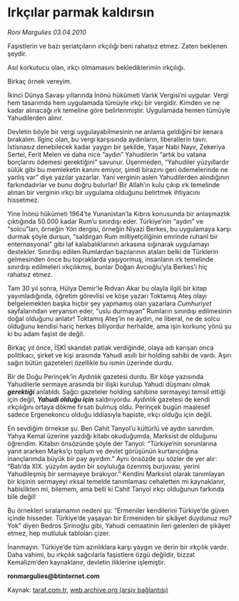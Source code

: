 # Irkçılar parmak kaldırsın

*Roni Margulies 03.04.2010*

<div class="yazi"><p>Faşistlerin ve bazı şeriatçıların ırkçılığı beni rahatsız etmez. Zaten beklenen şeydir.</p>
<p>Asıl korkutucu olan, ırkçı olmamasını beklediklerimin ırkçılığı.</p>
<p>Birkaç örnek vereyim.</p>
<p>İkinci Dünya Savaşı yıllarında İnönü hükümeti Varlık Vergisi’ni uygular. Vergi hem tasarımda hem uygulamada tümüyle ırkçı bir vergidir. Kimden ve ne kadar alınacağı ırk temeline göre belirlenmiştir. Uygulamada hemen tümüyle Yahudilerden alınır.</p>
<p>Devletin böyle bir vergi uygulayabilmesinin ne anlama geldiğini bir kenara bırakalım. İlginç olan, bu vergi karşısında aydınların, liberallerin tavrı. İstisnasız denebilecek kadar yaygın bir şekilde, Yaşar Nabi Nayır, Zekeriya Sertel, Ferit Melen ve daha nice “aydın” Yahudilerin “artık bu vatana borçlarını ödemesi gerektiğini” savunur. Üşenmeden, “Yahudiler yüzyıllardır sülük gibi bu memleketin kanını emiyor, şimdi birazını geri ödemelerinde ne yanlış var” diye yazılar yazarlar. Yani verginin aslen Yahudilerden alındığının farkındadırlar ve bunu doğru bulurlar! Bir Allah’ın kulu çıkıp ırk temelinde alınan bir verginin ırkçı bir uygulama olduğunu belirtmek ihtiyacını hissetmez.</p>
<p>Yine İnönü hükümeti 1964’te Yunanistan’la Kıbrıs konusunda bir anlaşmazlık çıktığında 50.000 kadar Rum’u sınırdışı eder. Türkiye’nin “aydın” ve “solcu”ları, örneğin <i>Yön</i> dergisi, örneğin Niyazi Berkes, bu uygulamaya karşı durmak şöyle dursun, “saldırgan Rum milliyetçiliğinin emrinde ruhanî bir enternasyonal” gibi laf kalabalıklarının arkasına sığınarak uygulamayı destekler. Sınırdışı edilen Rumlardan bazılarının ataları belki de Türklerin gelmesinden önce bu topraklarda yaşıyormuş, insanların ırk temelinde sınırdışı edilmeleri ırkçılıkmış, bunlar Doğan Avcıoğlu’yla Berkes’i hiç rahatsız etmez.</p>
<p>Tam 30 yıl sonra, Hülya Demir’le Rıdvan Akar bu olayla ilgili bir kitap yayımladığında, öğretim görevlisi ve köşe yazarı Toktamış Ateş olayı belgelemekten başka hiçbir şey yapmamış olan yazarlara <i>Cumhuriyet</i> sayfalarından veryansın eder, “uslu durmayan” Rumların sınırdışı edilmesinin doğal olduğunu anlatır! Toktamış Ateş’in ne aydın, ne liberal, ne de solcu olduğunu kendisi hariç herkes biliyordur herhalde, ama işin korkunç yönü şu ki bu adam faşist de değil.</p>
<p>Birkaç yıl önce, İSKİ skandalı patlak verdiğinde, olaya adı karışan onca politikacı, şirket ve kişi arasında Yahudi asıllı bir holding sahibi de vardı. Aşırı sağın bütün gazeteleri özellikle bu ismin üzerinde durdu.</p>
<p>Bir de Doğu Perinçek’in <i>Aydınlık</i> gazetesi durdu. Bir köşe yazısında Yahudilerle sermaye arasında bir ilişki kurulup Yahudi düşmanı olmak <b><i>gerektiği</i></b> anlatıldı. Sağcı gazeteler holding sahibine sermayeyi temsil ettiği için değil, <b><i>Yahudi olduğu için</i></b> saldırıyordu. <i>Aydınlık</i> gazetesi de kendi ırkçılığını ortaya dökme fırsatı bulmuş oldu. Perinçek bugün maalesef sadece Ergenekoncu olduğu iddiasıyla hapiste, ırkçı olduğu için değil.</p>
<p>En sevdiğim örnekse şu. Ben Cahit Tanyol’u kültürlü ve aydın sanırdım. Yahya Kemal üzerine yazdığı kitabı okuduğumda, Marksist de olduğunu öğrendim. Kitabın önsözünde şöyle der Tanyol: “Türkiye’nin sorunlarına yanıt ararken Marks’çı toplum ve devlet görüşünün kurtarıcılığına inançlarımda büyük bir pay ayırdım.” Aynı önsözde şu sözler de yer alır: “Batı’da XIX. yüzyılın aydın bir soyluluğa özenmiş burjuvası, yerini Yahudileşmiş bir sermayeye bırakıyor.” Kendini Marksist olarak tanımlayan bir kişinin sermayeyi ırksal temelde tanımlaması cehaletten mi kaynaklanır, habislikten mi, bilemem, ama belli ki Cahit Tanyol ırkçı olduğunun farkında bile değil!</p>
<p>Bu örnekleri sıralamamın nedeni şu: “Ermeniler kendilerini Türkiye’de güven içinde hisseder. Türkiye’de yaşayan bir Ermeniden bir şikâyet duydunuz mu? Yok” diyen Bedros Şirinoğlu gibi, Yahudi cemaatinin ileri gelenleri de şikâyet etmez, hep mutluluk tabloları çizer.</p>
<p>İnanmayın. Türkiye’de tüm azınlıklara karşı yaygın ve derin bir ırkçılık vardır. Daha vahimi, bu ırkçılık sağcılarla faşistlere özgü değildir, bizzat Kemalizm’den kaynaklanır, devletin iliklerine işlemiştir.</p>
<p><b>ronmargulies@btinternet.com</b></p></div>

Kaynak: [taraf.com.tr](http://taraf.com.tr:80/makale/10738.htm), [web.archive.org (arşiv bağlantısı)](http://web.archive.org/web/20100406164905/http://taraf.com.tr:80/makale/10738.htm)
